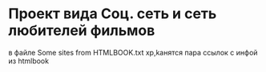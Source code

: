 # Проект вида Соц. сеть и сеть любителей фильмов
в файле Some sites from HTMLBOOK.txt хр,kанятся пара ссылок с инфой из htmlbook